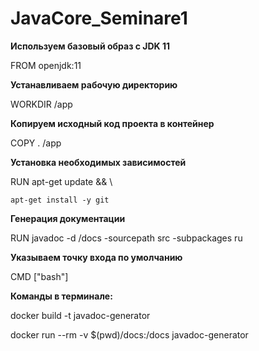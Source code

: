 # JavaCore_Seminare1

**Используем базовый образ с JDK 11**

FROM openjdk:11

**Устанавливаем рабочую директорию**

WORKDIR /app

**Копируем исходный код проекта в контейнер**

COPY . /app

**Установка необходимых зависимостей**

RUN apt-get update && \

    apt-get install -y git

**Генерация документации**

RUN javadoc -d /docs -sourcepath src -subpackages ru

**Указываем точку входа по умолчанию**

CMD ["bash"]

**Команды в терминале:**

docker build -t javadoc-generator 

docker run --rm -v $(pwd)/docs:/docs javadoc-generator
